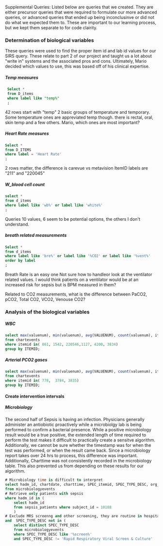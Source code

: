 Supplemental Queries:
Listed below are queries that we created. They are either precursor queries that were required to formulate our more advanced queries, or advanced queries that ended up being inconclusinve or did not do what we expected them to. These are important to our learning process, but we kept them separate to for code clairity. 

### Determination of biological variables
These queries were used to find the proper item id and lab id values for our SIRS query. These relate to part 2 of our project and taught us a lot about "write in" systems and the associated pros and cons. Ultimately, Mario decided which values to use, this was based off of his clinical expertise.
##### Temp measures
``` SQL
 Select *
 from D_items
 where label like "temp%"
 ;
 ```
 42 rows start with "temp" 2 basic groups of temperature and temporary. Some temperature ones are appreviated temp though.
   there is rectal, oral, skin temp and a few others. Mario, which ones are most important?
 
 ##### Heart Rate measures
 ```SQL
 Select *
 from D_ITEMS 
 where label = 'Heart Rate'
 ;
 ```
 2 rows matter, the difference is carevue vs metavision
 ItemID labels are "211" and "220045"
 
 
 ##### W_blood cell count 
 ``` SQL
 select *
 from d_items
 where label like 'wb%' or label like 'white%'
 ;
 ```
 Queries 10 values, 6 seem to be potential options, the others I don't understand.
 
 
 ##### breath related measurements
 ``` SQL
 Select *
 from d_items
 where label like 'bre%' or label like '%CO2' or label like '%vent%'
 order by label
 ;
 ```
 Breath Rate is an easy one
 Not sure how to handleor look at the ventilator related values. I would think patients on a
 ventilator would be at an increased risk for sepsis but is BPM measured in them? 
 
 Related to CO2 measurements, what is the difference between PaCO2, pCO2, Total CO2, VCO2, Venouse CO2?

### Analysis of the biological variables
##### WBC
```SQL
select max(valuenum), min(valuenum), avg(VALUENUM), count(valuenum), itemid
from chartevents
where itemid in( 861, 1542, 220546,1127, 4200, 3834)
group by ITEMID;
```

##### Arterial PCO2 gases
```SQL
select max(valuenum), min(valuenum), avg(VALUENUM), count(valuenum), itemid
from chartevents
where itemid in( 778,  3784, 3835)
group by ITEMID;


```
#### Create intervention intervals
##### Microbiology
The second half of Sepsis is having an infection. Physicians generally administer an antiobiotic proactively while a microbiolgy lab is being performed to confirm a bacterial presence. While a positive microbiology result would be a true positive, the extended length of time required to perform the test makes it difficult to practically create a sensitve algorithm. Additionally, we cannot be sure whether the timestamp was for when the test was performed, or when the result came back. Since a microbiology report takes over 24 hrs to process, this difference was important. Additionally, Charttime was not consistently recorded in the microbiology table. This also prevented us from depending on these results for our algorithm. 
``` SQL
# Microbiology time is difficult to interpret 
select hadm_id, chartdate, charttime, SPEC_itemid, SPEC_TYPE_DESC, org_itemid
from microbiologyevents
# Retrieve only patients with sepsis
where hadm_id in (
	select hadm_id
	from sepsis_patients where subject_id = 10188
	)
# Exclude MRS screenng and other screening, they are routine in hospitals
and  SPEC_TYPE_DESC not in (
	select distinct SPEC_TYPE_DESC
	from microbiologyevents
	where SPEC_TYPE_DESC like '%screen%' 
	and SPEC_TYPE_DESC != 'Rapid Respiratory Viral Screen & Culture'
````
	
